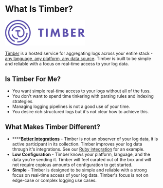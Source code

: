 # What Is Timber?



![](.gitbook/assets/logo-purple.png)

[Timber](https://timber.io/) is a hosted service for aggregating logs across your entire stack - [any language, any platform, any data source](usage/integrations/). Timber is built to be simple and reliable with a focus on real-time access to your log data.

## Is Timber For Me?

* You want simple real-time access to your logs without all of the fuss.
* You don't want to spend time tinkering with parsing rules and indexing strategies.
* Managing logging pipelines is not a good use of your time.
* You desire rich structured logs but it's not clear how to achieve this.

## What Makes Timber Different?

* \*\*\*\*[**Better Integrations**](usage/integrations/) - Timber is not an observer of your log data, it is active participant in its collection. Timber improves your log data through it's integrations. See our [Ruby integration](usage/integrations/ruby.md) for an example.
* **Low Configuration** - Timber knows your platform, language, and the data you're sending it. Timber will feel curated out of the box and will not require copious amounts of configuration to get started.
* **Simple** - Timber is designed to be simple and reliable with a strong focus on real-time access of your log data. Timber's focus is not on edge-case or complex logging use cases.

